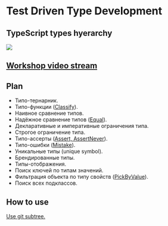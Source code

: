 # Test Driven Type Development

## TypeScript types hyerarchy

![](https://habrastorage.org/webt/5t/k3/c6/5tk3c6ersy8tehcgylcomegjy5s.png)

## [Workshop video stream](https://www.youtube.com/watch?v=KSzZnw7upqM)

## Plan

- Типо-тернарник.
- Типо-функции ([Classify](types/classify.ts)).
- Наивное сравнение типов.
- Надёжное сравнение типов ([Equal](types/equal.ts)).
- Декларативные и императивные ограничения типа.
- Строгое ограничение типа.
- Типо-ассерты ([Assert, AssertNever](types/assert.ts)).
- Типо-ошибки ([Mistake](types/classify.ts)).
- Уникальные типы (unique symbol).
- Брендированные типы.
- Типы-отображения.
- Поиск ключей по типам значений.
- Фильтрация объекта по типу свойств ([PickByValue](types/pick-by-value.ts)).
- Поиск всех подклассов.

## How to use

[Use git subtree.](https://www.atlassian.com/git/tutorials/git-subtree)
